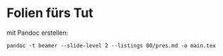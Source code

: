 # Folien fürs Tut

mit Pandoc erstellen:

`pandoc -t beamer --slide-level 2 --listings 00/pres.md -o main.tex`
